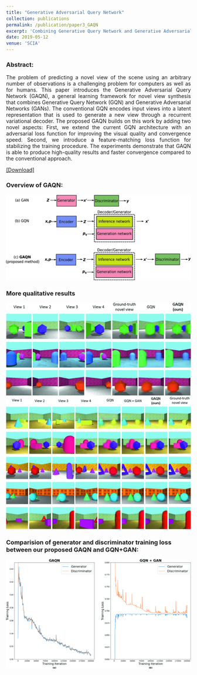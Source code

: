 ```yaml
---
title: "Generative Adversarial Query Network"
collection: publications
permalink: /publication/paper3_GAQN
excerpt: 'Combining Generative Query Network and Generative Adversarial Network for view synthesis.'
date: 2019-05-12
venue: 'SCIA'
---
```

### Abstract:
<div style="text-align: justify"> The problem of predicting a novel view of the scene using an arbitrary number of observations is a challenging problem for computers as well as for humans. This paper introduces the Generative Adversarial Query Network (GAQN), a general learning framework for novel view synthesis that combines Generative Query Network (GQN) and Generative Adversarial Networks (GANs). The conventional GQN encodes input views into a latent representation that is used to generate a new view through a recurrent variational decoder. The proposed GAQN builds on this work by adding two novel aspects: First, we extend the current GQN architecture with an adversarial loss function for improving the visual quality and convergence speed. Second, we introduce a feature-matching loss function for stabilizing the training procedure. The experiments demonstrate that GAQN is able to produce high-quality results and faster convergence compared to the conventional approach. </div>

[[Download]](https://link.springer.com/chapter/10.1007/978-3-030-20205-7_2)

### Overview of GAQN: 
![](../images/GAQN/1.png)

### More qualitative results
![](../images/GAQN/2.png)
![](../images/GAQN/3.png)

### Comparision of generator and discriminator training loss between our proposed GAQN and GQN+GAN: 
![](../images/GAQN/4.png)
